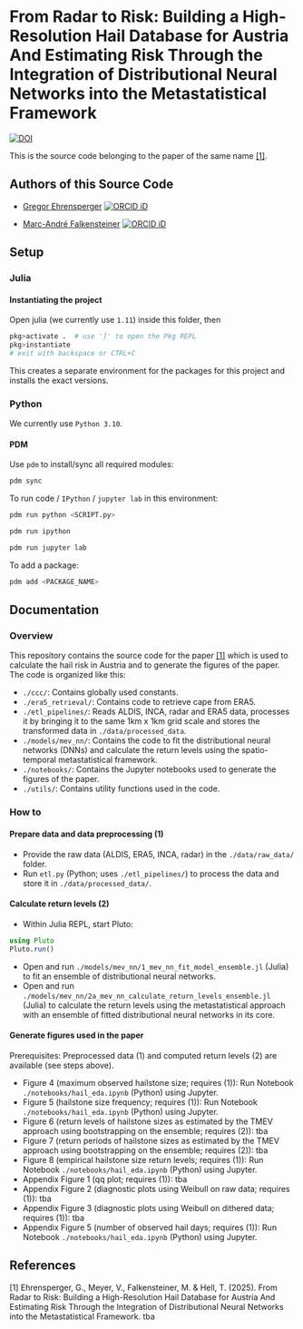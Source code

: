 # From Radar to Risk: Building a High-Resolution Hail Database for Austria And Estimating Risk Through the Integration of Distributional Neural Networks into the Metastatistical Framework

[![DOI](https://zenodo.org/badge/???ID???.svg)](https://zenodo.org/badge/latestdoi/???ID???)

This is the source code belonging to the paper of the same name [[1]](#1).


## Authors of this Source Code
- [Gregor Ehrensperger](https://github.com/noxthot) [![ORCID iD](https://orcid.org/sites/default/files/images/orcid_16x16.png)](https://orcid.org/0000-0003-4816-0233)

- [Marc-André Falkensteiner](https://github.com/Falke96) [![ORCID iD](https://orcid.org/sites/default/files/images/orcid_16x16.png)](https://orcid.org/0000-0002-6887-405X)


## Setup
### Julia
#### Instantiating the project
Open julia (we currently use `1.11`) inside this folder, then

```julia
pkg>activate .  # use ']' to open the Pkg REPL
pkg>instantiate
# exit with backspace or CTRL+C
```

This creates a separate environment for the packages for this project and installs the exact versions.

### Python
We currently use `Python 3.10`.

#### PDM
Use `pdm` to install/sync all required modules:
```bash
pdm sync
```

To run code / `IPython` / `jupyter lab` in this environment:
```bash
pdm run python <SCRIPT.py>

pdm run ipython

pdm run jupyter lab
```

To add a package:
```bash
pdm add <PACKAGE_NAME>
```

## Documentation
### Overview
This repository contains the source code for the paper [[1]](#1) which is used to calculate the hail risk in Austria and to generate the figures of the paper.
The code is organized like this:
- `./ccc/`: Contains globally used constants.
- `./era5_retrieval/`: Contains code to retrieve cape from ERA5.
- `./etl_pipelines/`: Reads ALDIS, INCA, radar and ERA5 data, processes it by bringing it to the same 1km x 1km grid scale and stores the transformed data in `./data/processed_data`.
- `./models/mev_nn/`: Contains the code to fit the distributional neural networks (DNNs) and calculate the return levels using the spatio-temporal metastatistical framework.
- `./notebooks/`: Contains the Jupyter notebooks used to generate the figures of the paper.
- `./utils/`: Contains utility functions used in the code.


### How to
#### Prepare data and data preprocessing (1)
- Provide the raw data (ALDIS, ERA5, INCA, radar) in the `./data/raw_data/` folder.
- Run `etl.py` (Python; uses `./etl_pipelines/`) to process the data and store it in `./data/processed_data/`.

#### Calculate return levels (2)
- Within Julia REPL, start Pluto:
```julia
using Pluto
Pluto.run()
```
- Open and run `./models/mev_nn/1_mev_nn_fit_model_ensemble.jl` (Julia) to fit an ensemble of distributional neural networks.
- Open and run `./models/mev_nn/2a_mev_nn_calculate_return_levels_ensemble.jl` (Julia) to calculate the return levels using the metastatistical approach with an ensemble of fitted distributional neural networks in its core.

#### Generate figures used in the paper
Prerequisites: Preprocessed data (1) and computed return levels (2) are available (see steps above).
- Figure 4 (maximum observed hailstone size; requires (1)): Run Notebook `./notebooks/hail_eda.ipynb` (Python) using Jupyter.
- Figure 5 (hailstone size frequency; requires (1)): Run Notebook `./notebooks/hail_eda.ipynb` (Python) using Jupyter.
- Figure 6 (return levels of hailstone sizes as estimated by the TMEV approach using bootstrapping on the ensemble; requires (2)): tba
- Figure 7 (return periods of hailstone sizes as estimated by the TMEV approach using bootstrapping on the ensemble; requires (2)): tba
- Figure 8 (empirical hailstone size return levels; requires (1)): Run Notebook `./notebooks/hail_eda.ipynb` (Python) using Jupyter.
- Appendix Figure 1 (qq plot; requires (1)): tba
- Appendix Figure 2 (diagnostic plots using Weibull on raw data; requires (1)): tba
- Appendix Figure 3 (diagnostic plots using Weibull on dithered data; requires (1)): tba 
- Appendix Figure 5 (number of observed hail days; requires (1)): Run Notebook `./notebooks/hail_eda.ipynb` (Python) using Jupyter.


## References
<a id="1">[1]</a> Ehrensperger, G., Meyer, V., Falkensteiner, M. & Hell, T. (2025). From Radar to Risk: Building a High-Resolution Hail Database for Austria And Estimating Risk Through the Integration of Distributional Neural Networks into the Metastatistical Framework. tba